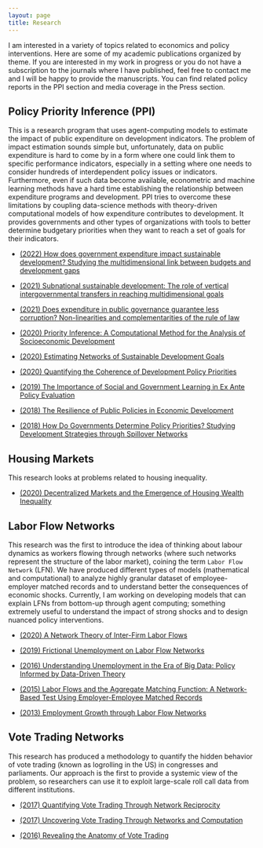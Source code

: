 ```yaml
---
layout: page
title: Research
---
```


I am interested in a variety of topics related to economics and policy interventions.
Here are some of my academic publications organized by theme.
If you are interested in my work in progress or you do not have a subscription to the journals where I have published, feel free to contact me and I will be happy to provide the manuscripts.
You can find related policy reports in the PPI section and media coverage in the Press section.


## Policy Priority Inference (PPI)
This is a research program that uses agent-computing models to estimate the impact of public expenditure on development indicators.
The problem of impact estimation sounds simple but, unfortunately, data on public expenditure is hard to come by in a form where one could link them to specific performance indicators, especially in a setting where one needs to consider hundreds of interdependent policy issues or indicators.
Furthermore, even if such data become available, econometric and machine learning methods have a hard time establishing the relationship between expenditure programs and development.
PPI tries to overcome these limitations by coupling data-science methods with theory-driven computational models of how expenditure contributes to development.
It provides governments and other types of organizations with tools to better determine budgetary priorities when they want to reach a set of goals for their indicators.

* <a target="_blank" rel="noopener noreferrer" href="https://doi.org/10.1007/s11625-022-01095-1">(2022) How does government expenditure impact sustainable development? Studying the multidimensional link between budgets and development gaps</a>

* <a target="_blank" rel="noopener noreferrer" href="https://doi.org/10.1016/j.seps.2021.101155">(2021) Subnational sustainable development: The role of vertical intergovernmental transfers in reaching multidimensional goals</a>

* <a target="_blank" rel="noopener noreferrer" href="https://doi.org/10.1007/s10101-021-00252-z">(2021) Does expenditure in public governance guarantee less corruption? Non-linearities and complementarities of the rule of law</a>

* <a target="_blank" rel="noopener noreferrer" href="https://doi.org/10.1017/dap.2020.18">(2020) Priority Inference: A Computational Method for the Analysis of Socioeconomic Development</a>
  
* <a target="_blank" rel="noopener noreferrer" href="https://doi.org/10.1016/j.im.2020.103342">(2020) Estimating Networks of Sustainable Development Goals</a>

* <a target="_blank" rel="noopener noreferrer" href="https://doi.org/10.1111/dpr.12498">(2020) Quantifying the Coherence of Development Policy Priorities</a>

* <a target="_blank" rel="noopener noreferrer" href="https://doi.org/10.1016/j.jpolmod.2019.01.001">(2019) The Importance of Social and Government Learning in Ex Ante Policy Evaluation</a>

* <a target="_blank" rel="noopener noreferrer" href="https://doi.org/10.1155/2018/9672849">(2018) The Resilience of Public Policies in Economic Development</a>

* <a target="_blank" rel="noopener noreferrer" href="https://doi.org/10.1016/j.jebo.2018.07.017">(2018) How Do Governments Determine Policy Priorities? Studying Development Strategies through Spillover Networks</a>


## Housing Markets
This research looks at problems related to housing inequality.

* <a target="_blank" rel="noopener noreferrer" href="https://doi.org/10.1016/j.compenvurbsys.2020.101541">(2020) Decentralized Markets and the Emergence of Housing Wealth Inequality</a>



## Labor Flow Networks
This research was the first to introduce the idea of thinking about labour dynamics as workers flowing through networks (where such networks represent the structure of the labor market), coining the term `Labor Flow Network` (LFN).
We have produced different types of models (mathematical and computational) to analyze highly granular dataset of employee-employer matched records and to understand better the consequences of economic shocks.
Currently, I am working on developing models that can explain LFNs from bottom-up through agent computing; something extremely useful to understand the impact of strong shocks and to design nuanced policy interventions.

* <a target="_blank" rel="noopener noreferrer" href="https://doi.org/10.1140/epjds/s13688-020-00251-w">(2020) A Network Theory of Inter-Firm Labor Flows</a>

* <a target="_blank" rel="noopener noreferrer" href="https://doi.org/10.1016/j.jebo.2019.02.028">(2019) Frictional Unemployment on Labor Flow Networks</a>

* <a target="_blank" rel="noopener noreferrer" href="https://doi.org/10.1002/poi3.136">(2016) Understanding Unemployment in the Era of Big Data: Policy Informed by Data-Driven Theory</a>

* <a target="_blank" rel="noopener noreferrer" href="https://doi.org/10.1016/j.econlet.2015.08.009">(2015) Labor Flows and the Aggregate Matching Function: A Network-Based Test Using Employer-Employee Matched Records</a>

* <a target="_blank" rel="noopener noreferrer" href="https://doi.org/10.1371/journal.pone.0060808">(2013) Employment Growth through Labor Flow Networks</a>


## Vote Trading Networks
This research has produced a methodology to quantify the hidden behavior of vote trading (known as logrolling in the US) in congresses and parliaments.
Our approach is the first to provide a systemic view of the problem, so researchers can use it to exploit large-scale roll call data from different institutions.

* <a target="_blank" rel="noopener noreferrer" href="http://dx.doi.org/10.2139/ssrn.3866572"> (2017) Quantifying Vote Trading Through Network Reciprocity</a>

* <a target="_blank" rel="noopener noreferrer" href="http://dx.doi.org/10.2139/ssrn.3047871"> (2017) Uncovering Vote Trading Through Networks and Computation</a>

* <a target="_blank" rel="noopener noreferrer" href="http://dx.doi.org/10.2139/ssrn.2864445"> (2016) Revealing the Anatomy of Vote Trading</a>

